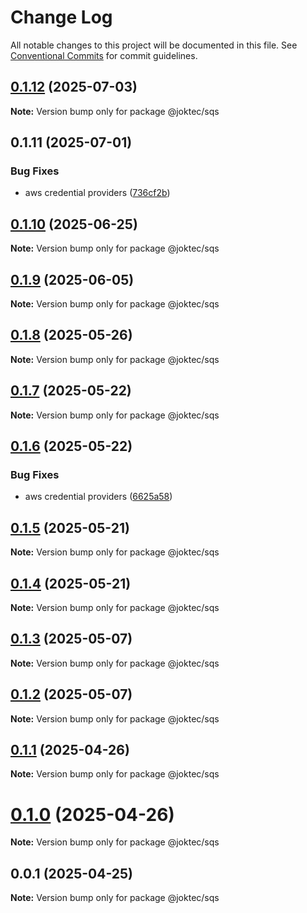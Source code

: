 # Change Log

All notable changes to this project will be documented in this file.
See [Conventional Commits](https://conventionalcommits.org) for commit guidelines.

## [0.1.12](https://joktec.github.com/joktec/joktec-framework/compare/@joktec/sqs@0.1.11...@joktec/sqs@0.1.12) (2025-07-03)

**Note:** Version bump only for package @joktec/sqs





## 0.1.11 (2025-07-01)


### Bug Fixes

* aws credential providers ([736cf2b](https://joktec.github.com/joktec/joktec-framework/commit/736cf2bfc42603d6407f219bf3266b45215749c1))





## [0.1.10](https://github.com/joktec/joktec-monorepo/compare/@joktec/sqs@0.1.9...@joktec/sqs@0.1.10) (2025-06-25)

**Note:** Version bump only for package @joktec/sqs





## [0.1.9](https://github.com/joktec/joktec-monorepo/compare/@joktec/sqs@0.1.8...@joktec/sqs@0.1.9) (2025-06-05)

**Note:** Version bump only for package @joktec/sqs





## [0.1.8](https://github.com/joktec/joktec-monorepo/compare/@joktec/sqs@0.1.7...@joktec/sqs@0.1.8) (2025-05-26)

**Note:** Version bump only for package @joktec/sqs





## [0.1.7](https://github.com/joktec/joktec-monorepo/compare/@joktec/sqs@0.1.6...@joktec/sqs@0.1.7) (2025-05-22)

**Note:** Version bump only for package @joktec/sqs





## [0.1.6](https://github.com/joktec/joktec-monorepo/compare/@joktec/sqs@0.1.5...@joktec/sqs@0.1.6) (2025-05-22)


### Bug Fixes

* aws credential providers ([6625a58](https://github.com/joktec/joktec-monorepo/commit/6625a58c7b432b7657cd40f5701bb523f1eec56d))





## [0.1.5](https://github.com/joktec/joktec-monorepo/compare/@joktec/sqs@0.1.4...@joktec/sqs@0.1.5) (2025-05-21)

**Note:** Version bump only for package @joktec/sqs





## [0.1.4](https://github.com/joktec/joktec-monorepo/compare/@joktec/sqs@0.1.3...@joktec/sqs@0.1.4) (2025-05-21)

**Note:** Version bump only for package @joktec/sqs





## [0.1.3](https://github.com/joktec/joktec-monorepo/compare/@joktec/sqs@0.1.2...@joktec/sqs@0.1.3) (2025-05-07)

**Note:** Version bump only for package @joktec/sqs





## [0.1.2](https://github.com/joktec/joktec-monorepo/compare/@joktec/sqs@0.1.1...@joktec/sqs@0.1.2) (2025-05-07)

**Note:** Version bump only for package @joktec/sqs





## [0.1.1](https://github.com/joktec/joktec-monorepo/compare/@joktec/sqs@0.1.0...@joktec/sqs@0.1.1) (2025-04-26)

**Note:** Version bump only for package @joktec/sqs





# [0.1.0](https://github.com/joktec/joktec-monorepo/compare/@joktec/sqs@0.0.1...@joktec/sqs@0.1.0) (2025-04-26)

**Note:** Version bump only for package @joktec/sqs





## 0.0.1 (2025-04-25)

**Note:** Version bump only for package @joktec/sqs

